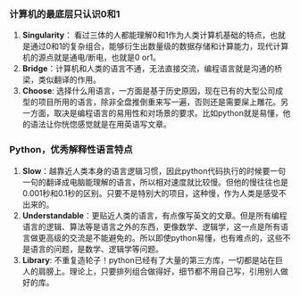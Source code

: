 ### 计算机的最底层只认识0和1
1. **Singularity**： 看过三体的人都能理解0和1作为人类计算机基础的特点，也就是通过0和1的复杂组合，能够衍生出数量级的数据存储和计算能力，现代计算机的源点就是通电/断电，也就是0 or1。
2. **Bridge**：计算机和人类的语言不通，无法直接交流，编程语言就是沟通的桥梁，类似翻译的作用。
3. **Choose**: 选择什么用语言，一方面是基于历史原因，现在已有的大型公司成型的项目所用的语言，除非全盘推倒重来写一遍，否则还是需要屎上雕花。另一方面，取决是编程语言的易用性和对场景的要求。比如python就是易懂，他的语法让你恍惚感觉就是在用英语写文章。

### Python，优秀**解释性语言**特点
1. **Slow**：越靠近人类本身的语言逻辑习惯，因此python代码执行的时候要一句一句的翻译成电脑能理解的语言，所以相对速度就比较慢。但他的慢往往也是0.001秒和0.1秒的区别。只要不是特别大的项目，这种慢，作为人类是感受不出来的。
2. **Understandable**：更贴近人类的语言，有点像写英文的文章。但是所有编程语言的逻辑、算法等是语言之外的东西，更像数学、逻辑学，这一点是所有语言做更高级的交流是不能避免的。所以即使python易懂，也有难点的，这些不是语言的问题，是数学、逻辑学等问题。
3. **Library**: 不重复造轮子！python已经有了大量的第三方库，一切都是站在巨人的肩膀上。理论上，只要排列组合做得好，细节都不用自己写，引用别人做好的库。
